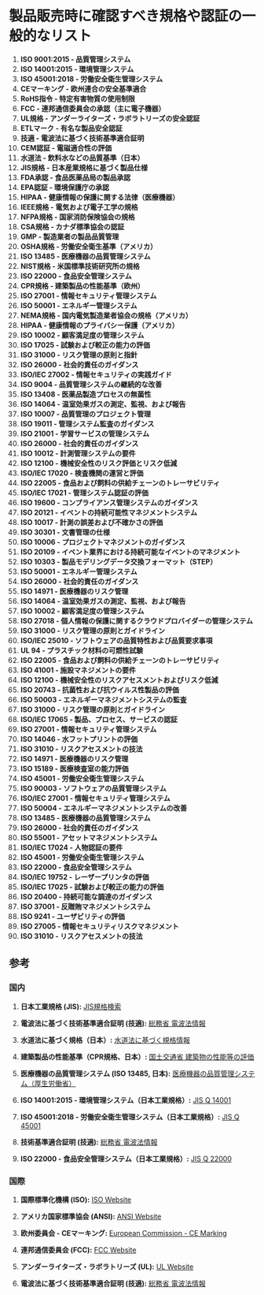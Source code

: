 # 製品販売時に確認すべき規格や認証の一般的なリスト

1. **ISO 9001:2015 - 品質管理システム**
2. **ISO 14001:2015 - 環境管理システム**
3. **ISO 45001:2018 - 労働安全衛生管理システム**
4. **CEマーキング - 欧州連合の安全基準適合**
5. **RoHS指令 - 特定有害物質の使用制限**
6. **FCC - 連邦通信委員会の承認（主に電子機器）**
7. **UL規格 - アンダーライターズ・ラボラトリーズの安全認証**
8. **ETLマーク - 有名な製品安全認証**
9. **技適 - 電波法に基づく技術基準適合証明**
10. **CEM認証 - 電磁適合性の評価**
11. **水道法 - 飲料水などの品質基準（日本）**
12. **JIS規格 - 日本産業規格に基づく製品仕様**
13. **FDA承認 - 食品医薬品局の製品承認**
14. **EPA認証 - 環境保護庁の承認**
15. **HIPAA - 健康情報の保護に関する法律（医療機器）**
16. **IEEE規格 - 電気および電子工学の規格**
17. **NFPA規格 - 国家消防保険協会の規格**
18. **CSA規格 - カナダ標準協会の認証**
19. **GMP - 製造業者の製品品質管理**
20. **OSHA規格 - 労働安全衛生基準（アメリカ）**
21. **ISO 13485 - 医療機器の品質管理システム**
22. **NIST規格 - 米国標準技術研究所の規格**
23. **ISO 22000 - 食品安全管理システム**
24. **CPR規格 - 建築製品の性能基準（欧州）**
25. **ISO 27001 - 情報セキュリティ管理システム**
26. **ISO 50001 - エネルギー管理システム**
27. **NEMA規格 - 国内電気製造業者協会の規格（アメリカ）**
28. **HIPAA - 健康情報のプライバシー保護（アメリカ）**
29. **ISO 10002 - 顧客満足度の管理システム**
30. **ISO 17025 - 試験および較正の能力の評価**
31. **ISO 31000 - リスク管理の原則と指針**
32. **ISO 26000 - 社会的責任のガイダンス**
33. **ISO/IEC 27002 - 情報セキュリティの実践ガイド**
34. **ISO 9004 - 品質管理システムの継続的な改善**
35. **ISO 13408 - 医薬品製造プロセスの無菌性**
36. **ISO 14064 - 温室効果ガスの測定、監視、および報告**
37. **ISO 10007 - 品質管理のプロジェクト管理**
38. **ISO 19011 - 管理システム監査のガイダンス**
39. **ISO 21001 - 学習サービスの管理システム**
40. **ISO 26000 - 社会的責任のガイダンス**
41. **ISO 10012 - 計測管理システムの要件**
42. **ISO 12100 - 機械安全性のリスク評価とリスク低減**
43. **ISO/IEC 17020 - 検査機関の運営と評価**
44. **ISO 22005 - 食品および飼料の供給チェーンのトレーサビリティ**
45. **ISO/IEC 17021 - 管理システム認証の評価**
46. **ISO 19600 - コンプライアンス管理システムのガイダンス**
47. **ISO 20121 - イベントの持続可能性マネジメントシステム**
48. **ISO 10017 - 計測の誤差および不確かさの評価**
49. **ISO 30301 - 文書管理の仕様**
50. **ISO 10006 - プロジェクトマネジメントのガイダンス**
51. **ISO 20109 - イベント業界における持続可能なイベントのマネジメント**
52. **ISO 10303 - 製品モデリングデータ交換フォーマット（STEP）**
53. **ISO 50001 - エネルギー管理システム**
54. **ISO 26000 - 社会的責任のガイダンス**
55. **ISO 14971 - 医療機器のリスク管理**
56. **ISO 14064 - 温室効果ガスの測定、監視、および報告**
57. **ISO 10002 - 顧客満足度の管理システム**
58. **ISO 27018 - 個人情報の保護に関するクラウドプロバイダーの管理システム**
59. **ISO 31000 - リスク管理の原則とガイドライン**
60. **ISO/IEC 25010 - ソフトウェアの品質特性および品質要求事項**
61. **UL 94 - プラスチック材料の可燃性試験**
62. **ISO 22005 - 食品および飼料の供給チェーンのトレーサビリティ**
63. **ISO 41001 - 施設マネジメントの要件**
64. **ISO 12100 - 機械安全性のリスクアセスメントおよびリスク低減**
65. **ISO 20743 - 抗菌性および抗ウイルス性製品の評価**
66. **ISO 50003 - エネルギーマネジメントシステムの監査**
67. **ISO 31000 - リスク管理の原則とガイドライン**
68. **ISO/IEC 17065 - 製品、プロセス、サービスの認証**
69. **ISO 27001 - 情報セキュリティ管理システム**
70. **ISO 14046 - 水フットプリントの評価**
71. **ISO 31010 - リスクアセスメントの技法**
72. **ISO 14971 - 医療機器のリスク管理**
73. **ISO 15189 - 医療検査室の能力評価**
74. **ISO 45001 - 労働安全衛生管理システム**
75. **ISO 90003 - ソフトウェアの品質管理システム**
76. **ISO/IEC 27001 - 情報セキュリティ管理システム**
77. **ISO 50004 - エネルギーマネジメントシステムの改善**
78. **ISO 13485 - 医療機器の品質管理システム**
79. **ISO 26000 - 社会的責任のガイダンス**
80. **ISO 55001 - アセットマネジメントシステム**
81. **ISO/IEC 17024 - 人物認証の要件**
82. **ISO 45001 - 労働安全衛生管理システム**
83. **ISO 22000 - 食品安全管理システム**
84. **ISO/IEC 19752 - レーザープリンタの評価**
85. **ISO/IEC 17025 - 試験および較正の能力の評価**
86. **ISO 20400 - 持続可能な調達のガイダンス**
87. **ISO 37001 - 反贈賄マネジメントシステム**
88. **ISO 9241 - ユーザビリティの評価**
89. **ISO 27005 - 情報セキュリティリスクマネジメント**
90. **ISO 31010 - リスクアセスメントの技法**


## 参考
### 国内
1. **日本工業規格 (JIS):**
   [JIS規格検索](https://www.jisc.go.jp/app/JPS/JPSearchService)

2. **電波法に基づく技術基準適合証明 (技適):**
   [総務省 電波法情報](https://www.tele.soumu.go.jp/e/)

3. **水道法に基づく規格（日本）:**
   [水道法に基づく規格情報](https://www.mhlw.go.jp/stf/seisakunitsuite/bunya/0000081004.html)

4. **建築製品の性能基準（CPR規格、日本）:**
   [国土交通省 建築物の性能等の評価](https://www.mlit.go.jp/tetudo/content/001362563.pdf)

5. **医療機器の品質管理システム (ISO 13485, 日本):**
   [医療機器の品質管理システム（厚生労働省）](https://www.mhlw.go.jp/stf/seisakunitsuite/bunya/0000178044.html)

6. **ISO 14001:2015 - 環境管理システム（日本工業規格）:**
   [JIS Q 14001](https://www.jisc.go.jp/app/JPS/JPSearchService)

7. **ISO 45001:2018 - 労働安全衛生管理システム（日本工業規格）:**
   [JIS Q 45001](https://www.jisc.go.jp/app/JPS/JPSearchService)

8. **技術基準適合証明 (技適):**
   [総務省 電波法情報](https://www.tele.soumu.go.jp/e/)

9. **ISO 22000 - 食品安全管理システム（日本工業規格）:**
   [JIS Q 22000](https://www.jisc.go.jp/app/JPS/JPSearchService)

### 国際
1. **国際標準化機構 (ISO):**
   [ISO Website](https://www.iso.org/)

2. **アメリカ国家標準協会 (ANSI):**
   [ANSI Website](https://www.ansi.org/)

3. **欧州委員会 - CEマーキング:**
   [European Commission - CE Marking](https://ec.europa.eu/growth/single-market/ce-marking_en)

4. **連邦通信委員会 (FCC):**
   [FCC Website](https://www.fcc.gov/)

5. **アンダーライターズ・ラボラトリーズ (UL):**
   [UL Website](https://www.ul.com/)

6. **電波法に基づく技術基準適合証明 (技適):**
   [総務省 電波法情報](https://www.tele.soumu.go.jp/e/)
